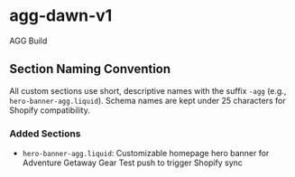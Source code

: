 # agg-dawn-v1
AGG Build

## Section Naming Convention
All custom sections use short, descriptive names with the suffix `-agg` (e.g., `hero-banner-agg.liquid`). Schema names are kept under 25 characters for Shopify compatibility.

### Added Sections
- `hero-banner-agg.liquid`: Customizable homepage hero banner for Adventure Getaway Gear
T e s t   p u s h   t o   t r i g g e r   S h o p i f y   s y n c  
 
